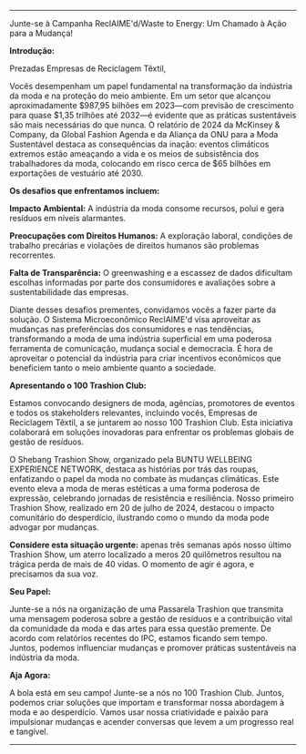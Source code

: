 ---

Junte-se à Campanha ReclAIME'd/Waste to Energy: Um Chamado à Ação para a Mudança!

**Introdução:**

Prezadas Empresas de Reciclagem Têxtil,

Vocês desempenham um papel fundamental na transformação da indústria da moda e na proteção do meio ambiente. Em um setor que alcançou aproximadamente $987,95 bilhões em 2023—com previsão de crescimento para quase $1,35 trilhões até 2032—é evidente que as práticas sustentáveis são mais necessárias do que nunca. O relatório de 2024 da McKinsey & Company, da Global Fashion Agenda e da Aliança da ONU para a Moda Sustentável destaca as consequências da inação: eventos climáticos extremos estão ameaçando a vida e os meios de subsistência dos trabalhadores da moda, colocando em risco cerca de $65 bilhões em exportações de vestuário até 2030.

**Os desafios que enfrentamos incluem:**

**Impacto Ambiental:** A indústria da moda consome recursos, polui e gera resíduos em níveis alarmantes.

**Preocupações com Direitos Humanos:** A exploração laboral, condições de trabalho precárias e violações de direitos humanos são problemas recorrentes.

**Falta de Transparência:** O greenwashing e a escassez de dados dificultam escolhas informadas por parte dos consumidores e avaliações sobre a sustentabilidade das empresas.

Diante desses desafios prementes, convidamos vocês a fazer parte da solução. O Sistema Microeconômico ReclAIME'd visa aproveitar as mudanças nas preferências dos consumidores e nas tendências, transformando a moda de uma indústria superficial em uma poderosa ferramenta de comunicação, mudança social e democracia. É hora de aproveitar o potencial da indústria para criar incentivos econômicos que beneficiem tanto o meio ambiente quanto a sociedade.

**Apresentando o 100 Trashion Club:**

Estamos convocando designers de moda, agências, promotores de eventos e todos os stakeholders relevantes, incluindo vocês, Empresas de Reciclagem Têxtil, a se juntarem ao nosso 100 Trashion Club. Esta iniciativa colaborará em soluções inovadoras para enfrentar os problemas globais de gestão de resíduos.

O Shebang Trashion Show, organizado pela BUNTU WELLBEING EXPERIENCE NETWORK, destaca as histórias por trás das roupas, enfatizando o papel da moda no combate às mudanças climáticas. Este evento eleva a moda de meras estéticas a uma forma poderosa de expressão, celebrando jornadas de resistência e resiliência. Nosso primeiro Trashion Show, realizado em 20 de julho de 2024, destacou o impacto comunitário do desperdício, ilustrando como o mundo da moda pode advogar por mudanças.

**Considere esta situação urgente:** apenas três semanas após nosso último Trashion Show, um aterro localizado a meros 20 quilômetros resultou na trágica perda de mais de 40 vidas. O momento de agir é agora, e precisamos da sua voz.

**Seu Papel:**

Junte-se a nós na organização de uma Passarela Trashion que transmita uma mensagem poderosa sobre a gestão de resíduos e a contribuição vital da comunidade da moda e das artes para essa questão premente. De acordo com relatórios recentes do IPC, estamos ficando sem tempo. Juntos, podemos influenciar mudanças e promover práticas sustentáveis na indústria da moda.

**Aja Agora:**

A bola está em seu campo! Junte-se a nós no 100 Trashion Club. Juntos, podemos criar soluções que importam e transformar nossa abordagem à moda e ao desperdício. Vamos usar nossa criatividade e paixão para impulsionar mudanças e acender conversas que levem a um progresso real e tangível.

---